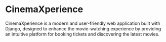 # CinemaXperience
CinemaXperience is a modern and user-friendly web application built with Django, designed to enhance the movie-watching experience by providing an intuitive platform for booking tickets and discovering the latest movies.
